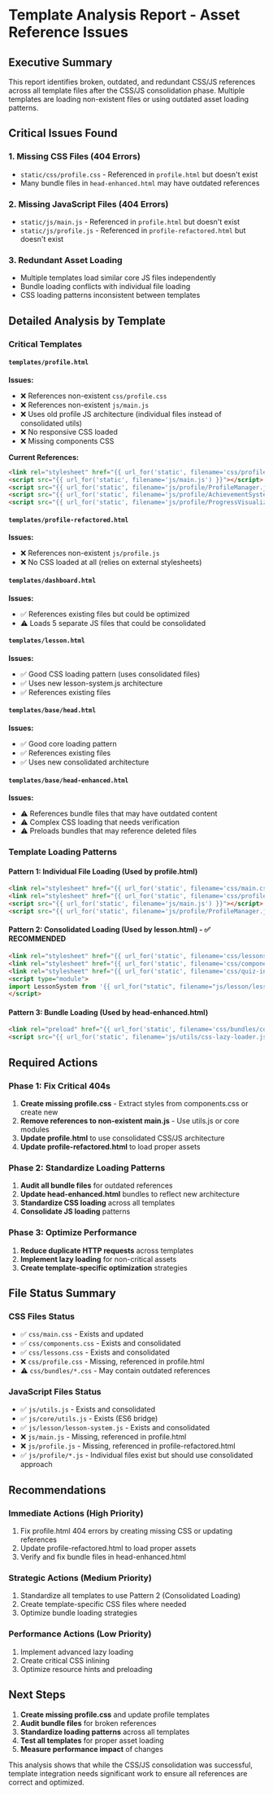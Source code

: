 # Template Analysis Report - Asset Reference Issues

## Executive Summary
This report identifies broken, outdated, and redundant CSS/JS references across all template files after the CSS/JS consolidation phase. Multiple templates are loading non-existent files or using outdated asset loading patterns.

## Critical Issues Found

### 1. Missing CSS Files (404 Errors)
- `static/css/profile.css` - Referenced in `profile.html` but doesn't exist
- Many bundle files in `head-enhanced.html` may have outdated references

### 2. Missing JavaScript Files (404 Errors) 
- `static/js/main.js` - Referenced in `profile.html` but doesn't exist
- `static/js/profile.js` - Referenced in `profile-refactored.html` but doesn't exist

### 3. Redundant Asset Loading
- Multiple templates load similar core JS files independently
- Bundle loading conflicts with individual file loading
- CSS loading patterns inconsistent between templates

## Detailed Analysis by Template

### Critical Templates

#### `templates/profile.html`
**Issues:**
- ❌ References non-existent `css/profile.css` 
- ❌ References non-existent `js/main.js`
- ❌ Uses old profile JS architecture (individual files instead of consolidated utils)
- ❌ No responsive CSS loaded
- ❌ Missing components CSS

**Current References:**
```html
<link rel="stylesheet" href="{{ url_for('static', filename='css/profile.css') }}">
<script src="{{ url_for('static', filename='js/main.js') }}"></script>
<script src="{{ url_for('static', filename='js/profile/ProfileManager.js') }}"></script>
<script src="{{ url_for('static', filename='js/profile/AchievementSystem.js') }}"></script>
<script src="{{ url_for('static', filename='js/profile/ProgressVisualization.js') }}"></script>
```

#### `templates/profile-refactored.html`
**Issues:**
- ❌ References non-existent `js/profile.js`
- ❌ No CSS loaded at all (relies on external stylesheets)

#### `templates/dashboard.html`
**Issues:**
- ✅ References existing files but could be optimized
- ⚠️ Loads 5 separate JS files that could be consolidated

#### `templates/lesson.html`
**Issues:**
- ✅ Good CSS loading pattern (uses consolidated files)
- ✅ Uses new lesson-system.js architecture
- ✅ References existing files

#### `templates/base/head.html`
**Issues:**
- ✅ Good core loading pattern
- ✅ References existing files
- ✅ Uses new consolidated architecture

#### `templates/base/head-enhanced.html`
**Issues:**
- ⚠️ References bundle files that may have outdated content
- ⚠️ Complex CSS loading that needs verification
- ⚠️ Preloads bundles that may reference deleted files

### Template Loading Patterns

#### Pattern 1: Individual File Loading (Used by profile.html)
```html
<link rel="stylesheet" href="{{ url_for('static', filename='css/main.css') }}">
<link rel="stylesheet" href="{{ url_for('static', filename='css/profile.css') }}">
<script src="{{ url_for('static', filename='js/main.js') }}"></script>
<script src="{{ url_for('static', filename='js/profile/ProfileManager.js') }}"></script>
```

#### Pattern 2: Consolidated Loading (Used by lesson.html) - ✅ RECOMMENDED
```html
<link rel="stylesheet" href="{{ url_for('static', filename='css/lessons.css') }}">
<link rel="stylesheet" href="{{ url_for('static', filename='css/components.css') }}">
<link rel="stylesheet" href="{{ url_for('static', filename='css/quiz-integration.css') }}">
<script type="module">
import LessonSystem from '{{ url_for("static", filename="js/lesson/lesson-system.js") }}';
</script>
```

#### Pattern 3: Bundle Loading (Used by head-enhanced.html)
```html
<link rel="preload" href="{{ url_for('static', filename='css/bundles/core.css') }}" as="style">
<script src="{{ url_for('static', filename='js/utils/css-lazy-loader.js') }}" defer></script>
```

## Required Actions

### Phase 1: Fix Critical 404s
1. **Create missing profile.css** - Extract styles from components.css or create new
2. **Remove references to non-existent main.js** - Use utils.js or core modules
3. **Update profile.html** to use consolidated CSS/JS architecture
4. **Update profile-refactored.html** to load proper assets

### Phase 2: Standardize Loading Patterns
1. **Audit all bundle files** for outdated references
2. **Update head-enhanced.html** bundles to reflect new architecture
3. **Standardize CSS loading** across all templates
4. **Consolidate JS loading** patterns

### Phase 3: Optimize Performance
1. **Reduce duplicate HTTP requests** across templates
2. **Implement lazy loading** for non-critical assets
3. **Create template-specific optimization** strategies

## File Status Summary

### CSS Files Status
- ✅ `css/main.css` - Exists and updated
- ✅ `css/components.css` - Exists and consolidated
- ✅ `css/lessons.css` - Exists and consolidated
- ❌ `css/profile.css` - Missing, referenced in profile.html
- ⚠️ `css/bundles/*.css` - May contain outdated references

### JavaScript Files Status
- ✅ `js/utils.js` - Exists and consolidated
- ✅ `js/core/utils.js` - Exists (ES6 bridge)
- ✅ `js/lesson/lesson-system.js` - Exists and consolidated
- ❌ `js/main.js` - Missing, referenced in profile.html
- ❌ `js/profile.js` - Missing, referenced in profile-refactored.html
- ✅ `js/profile/*.js` - Individual files exist but should use consolidated approach

## Recommendations

### Immediate Actions (High Priority)
1. Fix profile.html 404 errors by creating missing CSS or updating references
2. Update profile-refactored.html to load proper assets
3. Verify and fix bundle files in head-enhanced.html

### Strategic Actions (Medium Priority)
1. Standardize all templates to use Pattern 2 (Consolidated Loading)
2. Create template-specific CSS files where needed
3. Optimize bundle loading strategies

### Performance Actions (Low Priority)
1. Implement advanced lazy loading
2. Create critical CSS inlining
3. Optimize resource hints and preloading

## Next Steps
1. **Create missing profile.css** and update profile templates
2. **Audit bundle files** for broken references
3. **Standardize loading patterns** across all templates
4. **Test all templates** for proper asset loading
5. **Measure performance impact** of changes

This analysis shows that while the CSS/JS consolidation was successful, template integration needs significant work to ensure all references are correct and optimized.
